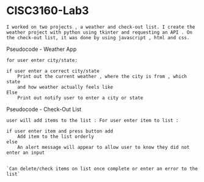 # CISC3160-Lab3
`
I worked on two projects , a weather and check-out list. I create the weather project with python using tkinter and requesting an API . On the check-out list, it was done by using javascript , html and css.
`

Pseudocode - Weather App 
	
`for user enter city/state:`
	
	if user enter a correct city/state
		Print out the current weather , where the city is from , which state 
		and how weather actually feels like
	Else
		Print out notify user to enter a city or state 

Pseudocode - Check-Out List 


`user will add items to the list :
	For user enter item to list :`
	
	if user enter item and press button add
		Add item to the list orderly 
	else 
		An alert message will appear to allow user to know they did not  enter an input
		

	`Can delete/check items on list once complete or enter an error to the list`
